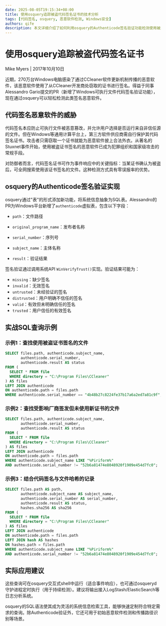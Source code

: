 ```yaml
---
date: 2025-08-05T19:15:34+08:00
title: 使用osquery追踪被盗代码签名证书的技术分析
tags: [代码签名, osquery, 恶意软件检测, Windows安全]
authors: qife
description: 本文详细介绍了如何利用osquery的Authenticode签名验证功能检测使用被盗证书签名的恶意软件，包括技术实现细节和实际SQL查询示例，为Windows平台安全监控提供有效解决方案。
---
```


# 使用osquery追踪被盗代码签名证书

Mike Myers | 2017年10月10日

近期，270万台Windows电脑感染了通过CCleaner软件更新机制传播的恶意软件，该恶意软件使用了从CCleaner开发商处窃取的证书进行签名。得益于同事Alessandro Gario提交的PR（新增了Windows可执行文件代码签名验证功能），现在通过osquery可以轻松检测此类签名恶意软件。

## 代码签名恶意软件的威胁

代码签名本应防止可执行文件被恶意篡改，并允许用户选择是否运行来自非信任源的文件。但在Windows等通用计算平台上，第三方软件供应商需自行保护其代码签名证书。攻击者只需窃取一个证书就能为恶意软件披上合法外衣。从著名的Stuxnet事件开始，使用被盗证书签名的恶意软件已成为犯罪组织和国家级攻击的常规手段。

对防御者而言，代码签名证书可作为事件响应中的关键指标：当某证书确认为被盗后，可全网搜索使用该证书签名的文件。这种检测方式具有零误报率的优势。

## osquery的Authenticode签名验证实现

osquery通过"表"的形式添加新功能，将系统信息抽象为SQL表。Alessandro的PR为Windows平台新增了`authenticode`虚拟表，包含以下字段：
- `path`：文件路径
- `original_program_name`：发布者名称
- `serial_number`：序列号

- `subject_name`：主体名称
- `result`：验证结果

签名验证通过调用系统API `WinVerifyTrust()`实现。验证结果可能为：
- `missing`：缺少签名
- `invalid`：无效签名
- `untrusted`：未经验证的签名
- `distrusted`：用户明确不信任的签名
- `valid`：有效但未明确信任的签名
- `trusted`：用户信任的有效签名

## 实战SQL查询示例

### 示例1：查找使用被盗证书签名的文件
```sql
SELECT files.path, authenticode.subject_name,
       authenticode.serial_number,
       authenticode.result AS status
FROM (
  SELECT * FROM file
  WHERE directory = "C:\Program Files\CCleaner"
) AS files
LEFT JOIN authenticode
ON authenticode.path = files.path
WHERE authenticode.serial_number == "4b48b27c8224fe37b17a6a2ed7a81c9f";
```

### 示例2：查找受影响厂商签发但未使用新证书的文件
```sql
SELECT files.path, authenticode.subject_name,
       authenticode.serial_number,
       authenticode.result AS status
FROM (
  SELECT * FROM file
  WHERE directory = "C:\Program Files\CCleaner"
) AS files
LEFT JOIN authenticode
ON authenticode.path = files.path
WHERE authenticode.subject_name LIKE "%Piriform%"
AND authenticode.serial_number != "52b6a81474e8048920f1909e454d7fc0";
```

### 示例3：结合代码签名与文件哈希的记录
```sql
SELECT files.path AS path,
       authenticode.subject_name AS subject_name,
       authenticode.serial_number AS serial_number,
       authenticode.result AS status,
       hashes.sha256 AS sha256
FROM (
  SELECT * FROM file
  WHERE directory = "C:\Program Files\CCleaner"
) AS files
LEFT JOIN authenticode
ON authenticode.path = files.path
LEFT JOIN hash AS hashes
ON hashes.path = files.path
WHERE authenticode.subject_name LIKE "%Piriform%"
AND authenticode.serial_number != "52b6a81474e8048920f1909e454d7fc0";
```

## 实际应用建议

这些查询可在osquery交互式shell中运行（适合事件响应），也可通过osqueryd守护进程定时执行（用于持续检测）。建议将输出接入LogStash/ElasticSearch等日志分析系统。

osquery的SQL语法使其成为灵活的系统信息检索工具，能够快速定制符合特定需求的查询。除Authenticode验证外，它还可用于初始恶意软件检测和传播路径识别等场景。